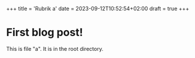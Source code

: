 +++
title = 'Rubrik a'
date = 2023-09-12T10:52:54+02:00
draft = true
+++


<h1>First blog post!</h1>

This is file "a". It is in the root directory.

